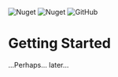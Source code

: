 ![Nuget](https://img.shields.io/nuget/v/AliasTopan.EitherPattern?style=flat-square)
![Nuget](https://img.shields.io/nuget/dt/AliasTopan.EitherPattern?style=flat-square)
![GitHub](https://img.shields.io/github/license/aliastopan/EitherPattern?style=flat-square)

# Getting Started

...Perhaps... later...